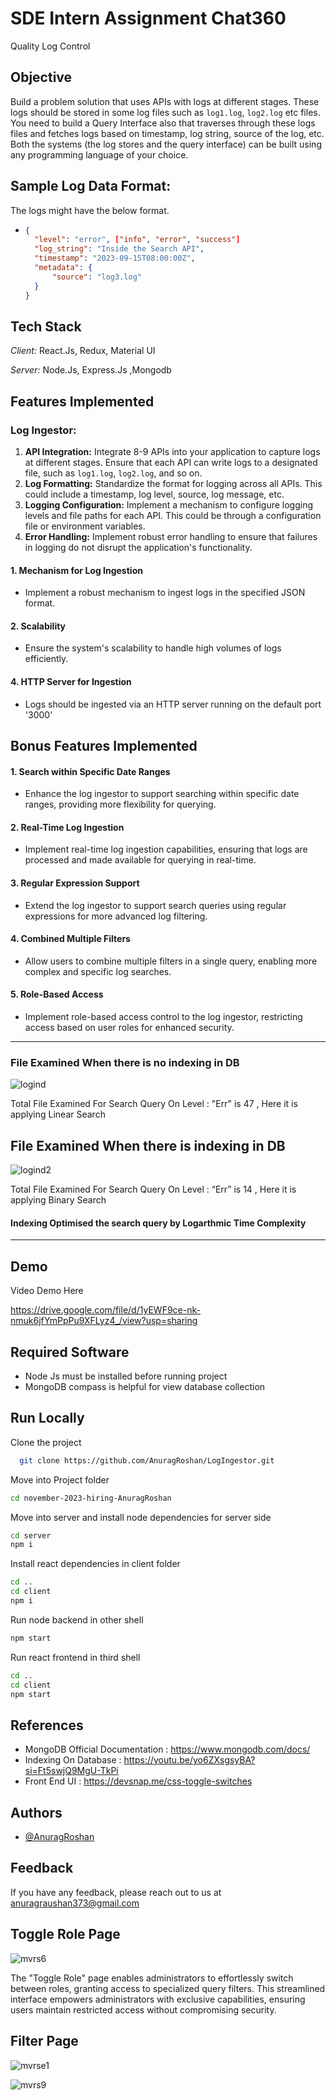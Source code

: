 # SDE Intern Assignment Chat360
Quality Log Control

## Objective

Build a problem solution that uses APIs with logs at different stages. These logs should be stored in some log files such as `log1.log`, `log2.log` etc files. 
You need to build a Query Interface also that traverses through these logs files and fetches logs based on timestamp, log string, source of the log, etc.
Both the systems (the log stores and the query interface) can be built using any programming language of your choice.

## Sample Log Data Format:

The logs might have the below format.

-
  ```json
  {
	"level": "error", ["info", "error", "success"]
	"log_string": "Inside the Search API",
	"timestamp": "2023-09-15T08:00:00Z",    
    "metadata": {
        "source": "log3.log"
    }
  }


## Tech Stack

*Client:* React.Js, Redux, Material UI

*Server:* Node.Js, Express.Js ,Mongodb

## Features Implemented

### Log Ingestor:

1. **API Integration:** Integrate 8-9 APIs into your application to capture logs at different stages. Ensure that each API can write logs to a designated file, such as `log1.log`, `log2.log`, and so on.
2. **Log Formatting:** Standardize the format for logging across all APIs. This could include a timestamp, log level, source, log message, etc.
3. **Logging Configuration:** Implement a mechanism to configure logging levels and file paths for each API. This could be through a configuration file or environment variables.
4. **Error Handling:** Implement robust error handling to ensure that failures in logging do not disrupt the application's functionality.

#### 1. Mechanism for Log Ingestion

- Implement a robust mechanism to ingest logs in the specified JSON format.

#### 2. Scalability

- Ensure the system's scalability to handle high volumes of logs efficiently.

#### 4. HTTP Server for Ingestion

- Logs should be ingested via an HTTP server running on the default port '3000'

## Bonus Features Implemented

#### 1. Search within Specific Date Ranges

- Enhance the log ingestor to support searching within specific date ranges, providing more flexibility for querying.

#### 2. Real-Time Log Ingestion

- Implement real-time log ingestion capabilities, ensuring that logs are processed and made available for querying in real-time.

#### 3. Regular Expression Support

- Extend the log ingestor to support search queries using regular expressions for more advanced log filtering.

#### 4. Combined Multiple Filters

- Allow users to combine multiple filters in a single query, enabling more complex and specific log searches.

#### 5. Role-Based Access

- Implement role-based access control to the log ingestor, restricting access based on user roles for enhanced security.

---

### File Examined When there is no indexing in DB

![logind](https://github.com/AnuragRoshan/images/blob/main/notIndex.png)

Total File Examined For Search Query On Level : "Err" is 47 , Here it is applying Linear Search

## File Examined When there is indexing in DB

![logind2](https://raw.githubusercontent.com/AnuragRoshan/images/main/index.png)

Total File Examined For Search Query On Level : “Err” is 14 , Here it is applying Binary Search

#### Indexing Optimised the search query by Logarthmic Time Complexity

---

## Demo

Video Demo Here

https://drive.google.com/file/d/1yEWF9ce-nk-nmuk6jfYmPpPu9XFLyz4_/view?usp=sharing

## Required Software

- Node Js must be installed before running project
- MongoDB compass is helpful for view database collection

## Run Locally

Clone the project

```bash
  git clone https://github.com/AnuragRoshan/LogIngestor.git
```

Move into Project folder

```bash
cd november-2023-hiring-AnuragRoshan
```

Move into server and install node dependencies for server side

```bash
cd server
npm i
```

Install react dependencies in client folder

```bash
cd ..
cd client
npm i
```

Run node backend in other shell

```bash
npm start
```

Run react frontend in third shell

```bash
cd ..
cd client
npm start
```

## References

- MongoDB Official Documentation : https://www.mongodb.com/docs/
- Indexing On Database : https://youtu.be/yo6ZXsgsyBA?si=Ft5swjQ9MgU-TkPi
- Front End UI : https://devsnap.me/css-toggle-switches

## Authors

- [@AnuragRoshan](https://github.com/AnuragRoshan)

## Feedback

If you have any feedback, please reach out to us at anuragraushan373@gmail.com

## Toggle Role Page

![mvrs6](https://github.com/AnuragRoshan/images/blob/main/log1.png)

The "Toggle Role" page enables administrators to effortlessly switch between roles, granting access to specialized query filters. This streamlined interface empowers administrators with exclusive capabilities, ensuring users maintain restricted access without compromising security.

## Filter Page

![mvrse1](https://github.com/AnuragRoshan/images/blob/main/log2.png)

![mvrs9](https://github.com/AnuragRoshan/images/blob/main/log3.png)
